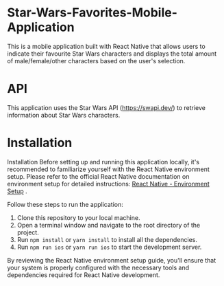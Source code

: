 # Star-Wars-Favorites-Mobile-Application

This is a mobile application built with React Native that allows users to indicate their favourite Star Wars characters and displays the total amount of male/female/other characters based on the user's selection.

# API
This application uses the Star Wars API (https://swapi.dev/) to retrieve information about Star Wars characters.

# Installation
Installation
Before setting up and running this application locally, it's recommended to familiarize yourself with the React Native environment setup. Please refer to the official React Native documentation on environment setup for detailed instructions: [React Native - Environment Setup](https://reactnative.dev/docs/environment-setup)
.

Follow these steps to run the application:

1. Clone this repository to your local machine.
2. Open a terminal window and navigate to the root directory of the project.
3. Run `npm install` or `yarn install` to install all the dependencies.
4. Run `npm run ios` or `yarn run ios` to start the development server.

By reviewing the React Native environment setup guide, you'll ensure that your system is properly configured with the necessary tools and dependencies required for React Native development.
